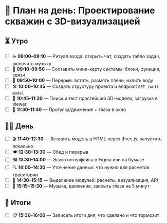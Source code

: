 # 🧠 План на день: Проектирование скважин с 3D-визуализацией

## ⏳ Утро

- [ ] ☕ **09:00–09:10** — Ритуал входа: открыть чат, создать табло задач, включить музыку
- [ ] 🧾 **09:10–09:50** — Составить мини-карту системы: блоки, функции, связи
- [ ] 🚶 **09:50–10:00** — Перерыв: встать, размять плечи, налить воду
- [ ] 🛠 **10:00–10:45** — Создать структуру проекта и endpoint `GET /well-model`
- [ ] 🎨 **10:45–11:30** — Поиск и тест простейшей 3D-модели, загрузка в viewer
- [ ] 🚶 **11:30–11:40** — Прогулка/движение + глаза в окно

## 🧑‍💻 День

- [ ] 🎬 **11:40–12:30** — Вставить модель в HTML через three.js, запустить локально
- [ ] 🍽 **12:30–13:30** — Обед и перерыв
- [ ] 🖼 **13:30–14:00** — Эскиз интерфейса в Figma или на бумаге
- [ ] 🔍 **14:00–14:30** — Уточнение данных: что нужно для расчётов траектории
- [ ] 🧠 **14:30–15:15** — Выделение модулей: расчёты, визуализация, API
- [ ] 🚶 **15:15–15:30** — Музыка, движение, закрыть глаза на 5 минут

## 🧾 Итоги

- [ ] 📋 **15:30–16:00** — Записать итоги дня, что сделано и что тормозит
